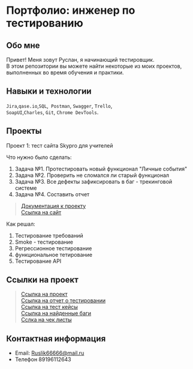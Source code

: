 # Портфолио: инженер по тестированию

## Обо мне 

Привет! Меня зовут Руслан, я начинающий тестировщик. <br>
В этом репозитории вы можете найти некоторые из моих проектов, выполненных во время обучения и практики.<br>

## Навыки и технологии

``Jira``,``qase.io``,``SQL``,`` Postman``, ``Swagger``, ``Trello``, <br>
``SoapUI``,``Charles``, ``Git``, ``Chrome DevTools``.

## Проекты

<p>Проект 1: тест сайта Skypro для учителей</p>
<p>Что нужно было сделать:</p>
<ol>
  <li>Задача №1. Протестировать новый функционал "Личные события"</li>
  <li>Задача №2. Проверить не сломался ли старый функционал</li>
  <li>Задача №3. Все дефекты зафиксировать в баг - трекинговой системе</li>
  <li>Задача №4. Составить отчет</li>
</ol>

> <a href="https://skyengpublic.notion.site/6746e543d02c43879de0057cafe196b0">Документация к проекту</a><br>
> <a href="Skyeng.ru">Ссылка на сайт</a>

<p>Как решал:</p>
<ol>  
  <li> Тестирование требований</li>
  <li> Smoke - тестирование</li>
  <li> Регрессионное тестирование</li>
  <li> функциональное тетирование</li>
  <li> Тестирование API</li>
  </ol>
  
## Ссылки на проект

> <a href="https://ruslan-salikhov.atlassian.net/wiki/spaces/~63a89326082abdd71bb4a792/pages/2424833/1+2">Ссылка на проект</a><br>
> <a href="https://ruslan-salikhov.atlassian.net/wiki/spaces/~63a89326082abdd71bb4a792/pages/5308417">Ссылка на отчет о тестировании</a><br>
> <a href="https://app.qase.io/project/COURSEWORK">Ссылка на тест кейсы</a><br>
> <a href="https://ruslan-salikhov.atlassian.net/jira/software/c/projects/CW1/issues">Ссылка на найденные баги</a><br>
> <a href="https://chlist.sitechco.ru/project/40826/checklist">Сслка на чек листы<a/>

## Контактная информация
- Email: Ruslik66666@mail.ru
- Телефон 89196112643
